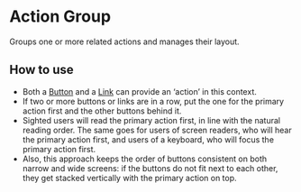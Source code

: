 <!-- @license CC0-1.0 -->

# Action Group

Groups one or more related actions and manages their layout.

## How to use

- Both a [Button](?path=/docs/components-buttons-button--docs) and a [Link](?path=/docs/components-navigation-link--docs) can provide an ‘action’ in this context.
- If two or more buttons or links are in a row, put the one for the primary action first and the other buttons behind it.
- Sighted users will read the primary action first, in line with the natural reading order.
  The same goes for users of screen readers, who will hear the primary action first, and users of a keyboard, who will focus the primary action first.
- Also, this approach keeps the order of buttons consistent on both narrow and wide screens: if the buttons do not fit next to each other, they get stacked vertically with the primary action on top.
